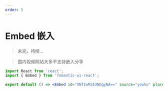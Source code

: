 ```yaml
---
order: 5
---
```


# Embed 嵌入

> 未完，待续...

> 国内视频网站大多不支持嵌入分享

```jsx
import React from 'react';
import { Embed } from 'fomantic-ui-react';

export default () => <Embed id="XNTIwMzE3NDgyNA==" source="youku" placeholder="/images/image-16by9.png" />;
```

<API src="@/embed/Embed.tsx"></API>
